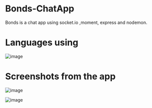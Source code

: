 # Bonds-ChatApp
Bonds is a chat app using socket.io ,moment, express and nodemon.

# Languages using

![image](https://user-images.githubusercontent.com/59119335/122636418-d5f17900-d0f1-11eb-992b-312ebc9d5069.png)

# Screenshots from the app
![image](https://user-images.githubusercontent.com/59119335/122636376-a478ad80-d0f1-11eb-83d8-31cb93422d50.png)


![image](https://user-images.githubusercontent.com/59119335/122636396-bc503180-d0f1-11eb-8d69-fda043566e77.png)
